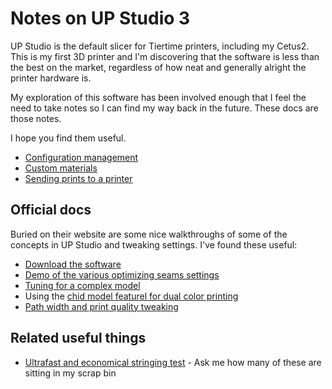 # Notes on UP Studio 3

UP Studio is the default slicer for Tiertime printers, including my Cetus2. This is my first 3D printer and I'm discovering that the software is less than the best on the market, regardless of how neat and generally alright the printer hardware is.

My exploration of this software has been involved enough that I feel the need to take notes so I can find my way back in the future. These docs are those notes.

I hope you find them useful.

* [Configuration management](configuration.md)
* [Custom materials](materials.md)
* [Sending prints to a printer](send_to_printer.md)

## Official docs

Buried on their website are some nice walkthroughs of some of the concepts in UP Studio and tweaking settings. I've found these useful:

* [Download the software](https://www.cetus3d.com/software/)
* [Demo of the various optimizing seams settings](https://support.tiertime.com/hc/en-us/articles/900004221003--Case-Study-Optimizing-Seams)
* [Tuning for a complex model](https://support.tiertime.com/hc/en-us/articles/900004221103--Case-Study-Tuning-Tolerance-Printing-the-Sunshine-Engine-Benchmark)
* Using the [chid model featurel for dual color printing](https://support.tiertime.com/hc/en-us/articles/900005014903--Case-Study-Use-Child-Model-for-Model-Embedding-Dual-Color-Printing)
* [Path width and print quality tweaking](https://support.tiertime.com/hc/en-us/articles/360020621873)

## Related useful things

* [Ultrafast and economical stringing test](https://www.thingiverse.com/thing:2219103) - Ask me how many of these are sitting in my scrap bin
